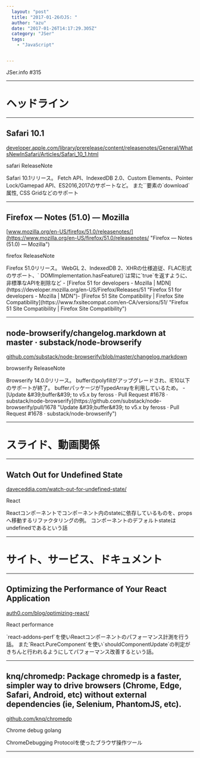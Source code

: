 ```yaml
---
  layout: "post"
  title: "2017-01-26のJS: "
  author: "azu"
  date: "2017-01-26T14:17:29.305Z"
  category: "JSer"
  tags: 
    - "JavaScript"


---
```



JSer.info #315

----

<h1 class="site-genre">ヘッドライン</h1>

----

## Safari 10.1
[developer.apple.com/library/prerelease/content/releasenotes/General/WhatsNewInSafari/Articles/Safari\_10\_1.html](https://developer.apple.com/library/prerelease/content/releasenotes/General/WhatsNewInSafari/Articles/Safari_10_1.html "Safari 10.1")
<p class="jser-tags jser-tag-icon"><span class="jser-tag">safari</span> <span class="jser-tag">ReleaseNote</span></p>
Safari 10.1リリース。
Fetch API、IndexedDB 2.0、Custom Elements、Pointer Lock/Gamepad API、ES2016,2017のサポートなど。
また`<a>`要素の`download`属性,
CSS Gridなどのサポート

----

## Firefox — Notes (51.0) — Mozilla
[www.mozilla.org/en-US/firefox/51.0/releasenotes/](https://www.mozilla.org/en-US/firefox/51.0/releasenotes/ "Firefox — Notes (51.0) — Mozilla")
<p class="jser-tags jser-tag-icon"><span class="jser-tag">firefox</span> <span class="jser-tag">ReleaseNote</span></p>
Firefox 51.0リリース。
WebGL 2、IndexedDB 2、XHRの仕様追従、FLAC形式のサポート、` DOMImplementation.hasFeature()`は常に`true`を返すように、非標準なAPIを削除など
- [Firefox 51 for developers - Mozilla | MDN](https://developer.mozilla.org/en-US/Firefox/Releases/51 "Firefox 51 for developers - Mozilla | MDN")- [Firefox 51 Site Compatibility | Firefox Site Compatibility](https://www.fxsitecompat.com/en-CA/versions/51/ "Firefox 51 Site Compatibility | Firefox Site Compatibility")

----

## node-browserify/changelog.markdown at master · substack/node-browserify
[github.com/substack/node-browserify/blob/master/changelog.markdown](https://github.com/substack/node-browserify/blob/master/changelog.markdown "node-browserify/changelog.markdown at master · substack/node-browserify")
<p class="jser-tags jser-tag-icon"><span class="jser-tag">browserify</span> <span class="jser-tag">ReleaseNote</span></p>
Browserify 14.0.0リリース。
bufferのpolyfillがアップグレードされ、IE10以下のサポートが終了。
bufferパッケージがTypedArrayを利用しているため。
- [Update &amp;#39;buffer&amp;#39; to v5.x by feross · Pull Request #1678 · substack/node-browserify](https://github.com/substack/node-browserify/pull/1678 "Update &amp;#39;buffer&amp;#39; to v5.x by feross · Pull Request #1678 · substack/node-browserify")

----
<h1 class="site-genre">スライド、動画関係</h1>

----

## Watch Out for Undefined State
[daveceddia.com/watch-out-for-undefined-state/](https://daveceddia.com/watch-out-for-undefined-state/ "Watch Out for Undefined State")
<p class="jser-tags jser-tag-icon"><span class="jser-tag">React</span></p>
Reactコンポーネントでコンポーネント内のstateに依存しているものを、propsへ移動するリファクタリングの例。
コンポーネントのデフォルトstateはundefinedであるという話

----
<h1 class="site-genre">サイト、サービス、ドキュメント</h1>

----

## Optimizing the Performance of Your React Application
[auth0.com/blog/optimizing-react/](https://auth0.com/blog/optimizing-react/ "Optimizing the Performance of Your React Application")
<p class="jser-tags jser-tag-icon"><span class="jser-tag">React</span> <span class="jser-tag">performance</span></p>
`react-addons-perf`を使いReactコンポーネントのパフォーマンス計測を行う話。
また`React.PureComponent`を使い`shouldComponentUpdate`の判定がきちんと行われるようにしてパフォーマンス改善するという話。

----

## knq/chromedp: Package chromedp is a faster, simpler way to drive browsers (Chrome, Edge, Safari, Android, etc) without external dependencies (ie, Selenium, PhantomJS, etc).
[github.com/knq/chromedp](https://github.com/knq/chromedp "knq/chromedp: Package chromedp is a faster, simpler way to drive browsers (Chrome, Edge, Safari, Android, etc) without external dependencies (ie, Selenium, PhantomJS, etc).")
<p class="jser-tags jser-tag-icon"><span class="jser-tag">Chrome</span> <span class="jser-tag">debug</span> <span class="jser-tag">golang</span></p>
ChromeDebugging Protocolを使ったブラウザ操作ツール

----
